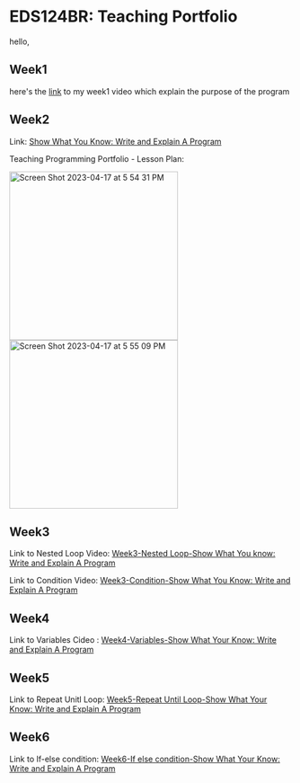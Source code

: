 # EDS124BR: Teaching Portfolio

hello,

## Week1
here's the [link](https://youtu.be/lj7o6aGtZp4) to my week1 video which explain the purpose of the program


## Week2
Link: [Show What You Know: Write and Explain A Program](https://youtu.be/lIB53MY88AQ)  

Teaching Programming Portfolio - Lesson Plan:

<img width="300" alt="Screen Shot 2023-04-17 at 5 54 31 PM" src="https://user-images.githubusercontent.com/97696773/232641412-4b8d4b10-e293-486d-8d2b-9abee4381a26.png">

<img width="300" alt="Screen Shot 2023-04-17 at 5 55 09 PM" src="https://user-images.githubusercontent.com/97696773/232641492-758a768c-3c41-4eff-91ee-af6733a205bd.png">


## Week3
Link to Nested Loop Video: [Week3-Nested Loop-Show What You know: Write and Explain A Program](https://youtu.be/QHCBlD-vEVQ)

Link to Condition Video: [Week3-Condition-Show What You Know: Write and Explain A Program](https://youtu.be/1VcY8wdRduY) 

## Week4
Link to Variables Cideo : [Week4-Variables-Show What Your Know: Write and Explain A Program](https://youtu.be/xdodCVCnFEg)

## Week5
Link to Repeat Unitl Loop: [Week5-Repeat Until Loop-Show What Your Know: Write and Explain A Program](https://youtu.be/oHGVKJithP0)

## Week6
Link to If-else condition: [Week6-If else condition-Show What Your Know: Write and Explain A Program](https://youtu.be/Ky7bvuKhVDI)

